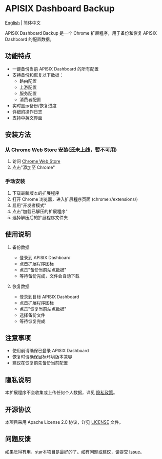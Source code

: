 # APISIX Dashboard Backup

[English](./README.md) | 简体中文

APISIX Dashboard Backup 是一个 Chrome 扩展程序，用于备份和恢复 APISIX Dashboard 的配置数据。

## 功能特点

- 一键备份当前 APISIX Dashboard 的所有配置
- 支持备份和恢复以下数据：
  - 路由配置
  - 上游配置
  - 服务配置
  - 消费者配置
- 实时显示备份/恢复进度
- 详细的操作日志
- 支持中英文界面

## 安装方法

### 从 Chrome Web Store 安装(还未上线，暂不可用)
1. 访问 [Chrome Web Store](https://chromewebstore.google.com/detail/apisix-dashboard-%E5%A4%87%E4%BB%BD%E5%B7%A5%E5%85%B7/lmpmkfjofnifhiooomploklbchoeckfg)
2. 点击"添加至 Chrome"

### 手动安装
1. 下载最新版本的扩展程序
2. 打开 Chrome 浏览器，进入扩展程序页面 (chrome://extensions/)
3. 启用"开发者模式"
4. 点击"加载已解压的扩展程序"
5. 选择解压后的扩展程序文件夹

## 使用说明

1. 备份数据
   - 登录到 APISIX Dashboard
   - 点击扩展程序图标
   - 点击"备份当前站点数据"
   - 等待备份完成，文件会自动下载

2. 恢复数据
   - 登录到目标 APISIX Dashboard
   - 点击扩展程序图标
   - 点击"恢复当前站点数据"
   - 选择备份文件
   - 等待恢复完成

## 注意事项

- 使用前请确保已登录 APISIX Dashboard
- 恢复时请确保目标环境版本兼容
- 建议在恢复前先备份当前配置

## 隐私说明

本扩展程序不会收集或上传任何个人数据，详见 [隐私政策](./PRIVACY.md)。

## 开源协议

本项目采用 Apache License 2.0 协议，详见 [LICENSE](./LICENSE) 文件。

## 问题反馈

如果觉得有用，star本项目是最好的了。如有问题或建议，请提交 [Issue](https://github.com/ahululu/apisix-dashboard-backup/issues)。 
